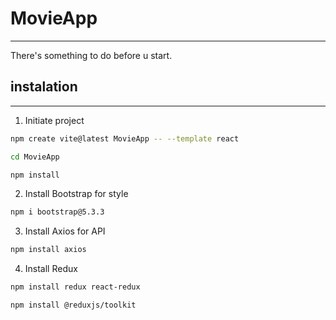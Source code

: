 # MovieApp
-----------------------------------------------------------
There's something to do before u start.

## instalation
-----------------------------------------------------------
1. Initiate project
```bash
npm create vite@latest MovieApp -- --template react
```
```bash
cd MovieApp
```
```bash
npm install
```

2. Install Bootstrap for style
```bash
npm i bootstrap@5.3.3
```

3. Install Axios for API
```bash
npm install axios
```

4. Install Redux
```bash
npm install redux react-redux
```
```bash
npm install @reduxjs/toolkit
```
